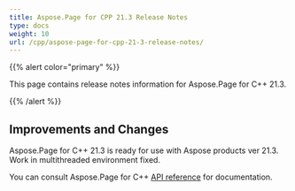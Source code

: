 ```yaml
---
title: Aspose.Page for CPP 21.3 Release Notes
type: docs
weight: 10
url: /cpp/aspose-page-for-cpp-21-3-release-notes/
---
```


{{% alert color="primary" %}}

This page contains release notes information for Aspose.Page for C++ 21.3.

{{% /alert %}}
## **Improvements and Changes**
Aspose.Page for C++ 21.3 is ready for use with Aspose products ver 21.3. Work in multithreaded environment fixed.


You can consult Aspose.Page for C++ [API reference](https://apireference.aspose.com/cpp/page/) for documentation.
